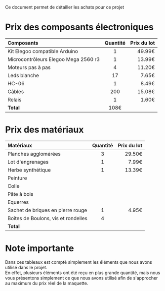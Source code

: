 Ce document permet de détailler les achats pour ce projet

# Prix des composants électroniques

| Composants | Quantité | Prix du lot |
|:-----------|:--------:|------------:|
|Kit Elegoo compatible Arduino|1|49.99€|
|Microcontrôleurs Elegoo Mega 2560 r3|1| 13.99€|
|Moteurs pas à pas|4|11.20€|
|Leds blanche|17|7.65€|
|HC-06|1|8.49€|
|Câbles|200|15.08€|
|Relais|1|1.60€|
|**Total**|108€|

# Prix des matériaux

| Matériaux | Quantité | Prix du lot |
|:-----------|:--------:|-----------:|
|Planches agglomérées|3|29.50€|
|Lot d'engrenages|1|7.99€|
|Herbe synthétique|1|13.39€|
|Peinture|||
|Colle|||
|Pâte à bois|||
|Equerres|||
|Sachet de briques en pierre rouge|1|4.95€|
|Boîtes de Boulons, vis et rondelles|4||
|**Total**||

# Note importante

Dans ces tableaux est compté simplement les éléments que nous avons utilisé dans le projet.  
En effet, plusieurs éléments ont été reçu en plus grande quantité, mais nous vous présentons simplement ce que nous avons utilisé afin de s'approcher au maximum du prix réel de la maquette.

